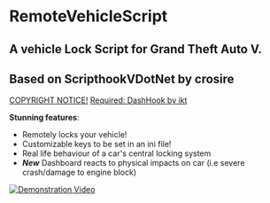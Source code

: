 # RemoteVehicleScript
## A vehicle Lock Script for Grand Theft Auto V.
## Based on ScripthookVDotNet by crosire
[COPYRIGHT NOTICE!](https://github.com/daerich/RemoteVehicleScript/blob/master/COPYRIGHT.txt)
[Required: DashHook by ikt](https://gta5-mods.com/tools/dashhook)

**Stunning features**:
- Remotely locks your vehicle!
- Customizable keys to be set in an ini file!
- Real life behaviour of a car's central locking system
- ***New*** Dashboard reacts to physical impacts on car (i.e severe crash/damage to engine block)

[![Demonstration Video](https://img.youtube.com/vi/CY71LqzmOVQ/0.jpg)](https://www.youtube.com/watch?v=CY71LqzmOVQ)